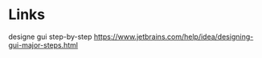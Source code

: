 # Links
designe gui step-by-step  https://www.jetbrains.com/help/idea/designing-gui-major-steps.html